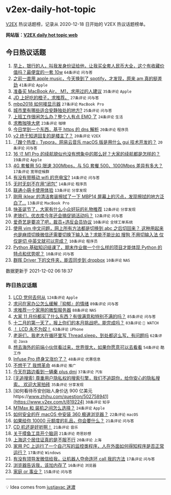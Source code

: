 # v2ex-daily-hot-topic

[V2EX](https://www.v2ex.com/) 热议话题榜，记录从 2020-12-18 日开始的 V2EX 热议话题榜单。

**网站版：[V2EX daily hot topic web](https://boojack.github.io/v2ex-daily-hot-topic-web/)**

## 今日热议话题

<!-- TODAY BEGIN -->

1. [早上，银行的人，叫我发身份证给他，让我买全套人民币大全，这个有收藏价值吗？最便宜的一套 10w](https://www.v2ex.com/t/819446) `64条评论` `问与答`
1. [之前一直用 apple music，今天换到了 spotify，才发现，原来 am 真的挺差劲](https://www.v2ex.com/t/819457) `41条评论` `Apple`
1. [准备买 MacBook Air， M1，求用过的人建议](https://www.v2ex.com/t/819511) `35条评论` `Apple`
1. [JD 上好吃的橙子，求推荐。](https://www.v2ex.com/t/819470) `27条评论` `问与答`
1. [mbp2018 如何接显示器](https://www.v2ex.com/t/819441) `27条评论` `MacBook Pro`
1. [城市里有哪些适合安静独处的地方?](https://www.v2ex.com/t/819455) `25条评论` `问与答`
1. [上班工作很闲怎么办？整个人有点 EMO 了](https://www.v2ex.com/t/819495) `24条评论` `生活`
1. [求教咖啡大佬](https://www.v2ex.com/t/819449) `23条评论` `咖啡`
1. [今日学到一个东西，基于 https 的 dns 解析](https://www.v2ex.com/t/819489) `20条评论` `程序员`
1. [v2 终于知道回复的是楼主了？](https://www.v2ex.com/t/819460) `20条评论` `V2EX`
1. [「蹭个热度」Typora，网易云音乐 macOS 版是用什么 gui 技术开发的？](https://www.v2ex.com/t/819452) `20条评论` `问与答`
1. [16 寸 M1 Pro 的续航貌似也没有想象中的那么好？大家的续航都是怎样的？](https://www.v2ex.com/t/819463) `19条评论` `Apple`
1. [4G 套餐用 5G 限速 300Mbps，与 5G 套餐 500、1000Mbps 差异有多大？](https://www.v2ex.com/t/819505) `17条评论` `宽带症候群`
1. [有没有带移动 wifi 的充电宝?](https://www.v2ex.com/t/819451) `14条评论` `问与答`
1. [无时无刻不在用“闭包”](https://www.v2ex.com/t/819440) `14条评论` `程序员`
1. [联通小萌卡使用体验](https://www.v2ex.com/t/819479) `13条评论` `分享发现`
1. [刚用 iklear 的清洁套装擦拭了一下 MBP14 屏幕上的污点，发现擦拭的地方泛白了…](https://www.v2ex.com/t/819450) `13条评论` `MacBook Pro`
1. [快圣诞节了，大家有什么小众好玩的礼物推荐](https://www.v2ex.com/t/819498) `12条评论` `分享发现`
1. [老铁们，优衣库今年还会搞促销活动吗？](https://www.v2ex.com/t/819478) `12条评论` `问与答`
1. [爱奇艺是要凉了吧，裁员+违反会员协议](https://www.v2ex.com/t/819518) `10条评论` `全球工单系统`
1. [使用 vim 中文问题，网上所有方法都是切换到 abc 之后切回来？ 这种用起来也是麻烦切换微信还需要切换下输入法？求能不能比如 搜狗 不用切输入法 仅仅是切 中英文就可以完成？](https://www.v2ex.com/t/819461) `10条评论` `程序员`
1. [Python 基础知识结课了，期末作业做一个什么样的项目才能体现 Python 的特点和优势呢？](https://www.v2ex.com/t/819459) `10条评论` `问与答`
1. [群晖 Driver 下的文件夹，能否同步到 dropbox](https://www.v2ex.com/t/819458) `10条评论` `NAS`

数据更新于 2021-12-02 06:18:37

<!-- TODAY END -->

### 昨日热议话题

<!-- YESTERDAY BEGIN -->

1. [LCD 党何去何从](https://www.v2ex.com/t/819189) `124条评论` `Apple`
1. [求问在家办公怎么缓解『抑郁』的情绪](https://www.v2ex.com/t/819336) `89条评论` `问与答`
1. [求推荐一个家用的微型服务器](https://www.v2ex.com/t/819222) `88条评论` `NAS`
1. [大家 11 月份都买了什么东西？有很满意和特别不满的吗？](https://www.v2ex.com/t/819223) `85条评论` `问与答`
1. [十二月的第一天了，报上你们的本月挑战吧，能完成吗？](https://www.v2ex.com/t/819220) `83条评论` ` WATCH`
1. [！ LCD 永不为奴！](https://www.v2ex.com/t/819312) `63条评论` `iPhone`
1. [老哥们，我老大在循环里写 Thread.sleep，到处都这么写，有问题吗](https://www.v2ex.com/t/819192) `62条评论` `Java`
1. [想去海外的前端小伙伴看过来，世界很大，如果你愿意可以去看看](https://www.v2ex.com/t/819329) `54条评论` `酷工作`
1. [Infuse Pro 终身又涨价了？](https://www.v2ex.com/t/819279) `48条评论` `优惠信息`
1. [不想干了 我想革命](https://www.v2ex.com/t/819306) `46条评论` `推广`
1. [今天在路边看到一辆秦 plus dmi](https://www.v2ex.com/t/819218) `37条评论` `汽车`
1. [[无追搜索] 尊重用户隐私权的搜索引擎，我们不追踪你，给你安心的隐私搜索， 欢迎大家拍砖](https://www.v2ex.com/t/819378) `35条评论` `分享发现`
1. [如何看待币安创始人身价达 900 亿美元https://www.zhihu.com/question/502758941](https://www.v2ex.com/t/819224) `30条评论` `知乎`
1. [M1Max 和 装机之间怎么选择？](https://www.v2ex.com/t/819330) `24条评论` `Apple`
1. [如何安全的在 macOS 中安装 360 极速浏览器？](https://www.v2ex.com/t/819269) `22条评论` `macOS`
1. [如果给你 10000 元额度的礼品，你会要什么？](https://www.v2ex.com/t/819364) `21条评论` `问与答`
1. [CD 机还是好听啊！](https://www.v2ex.com/t/819318) `21条评论` `音乐`
1. [关于摸鱼工具开个脑洞](https://www.v2ex.com/t/819249) `21条评论` `奇思妙想`
1. [上海这个居住证真的是不服不行](https://www.v2ex.com/t/819281) `20条评论` `上海`
1. [家用 PC 上运行了一个自己写的监控类程序，人在外面如何得知程序是否正常运行？](https://www.v2ex.com/t/819258) `17条评论` `Windows`
1. [有没有领导发微信给我，让机器人夺命连环 call 我的方法](https://www.v2ex.com/t/819219) `17条评论` `问与答`
1. [浏览器告诉我，该加内存了](https://www.v2ex.com/t/819405) `16条评论` `浏览器`
1. [家庭 or 事业？](https://www.v2ex.com/t/819326) `15条评论` `问与答`

<!-- YESTERDAY END -->

---

💡 Idea comes from [justjavac 迷渡](https://github.com/justjavac/)

